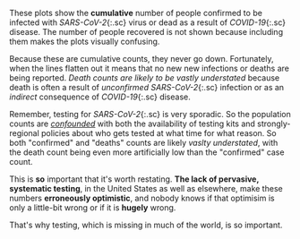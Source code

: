 These plots show the **cumulative** number of people confirmed to be infected with *SARS-CoV-2*{:.sc} virus or dead as a result of *COVID-19*{:.sc} disease. The number of people recovered is not shown because including them makes the plots visually confusing.

Because these are cumulative counts, they never go down. Fortunately, when the lines flatten out it means that no new new infections or deaths are being reported. _Death counts are likely to be vastly understated_ because death is often a result of _unconfirmed_ *SARS-CoV-2*{:.sc} infection or as an _indirect_ consequence of *COVID-19*{:.sc} disease.

Remember, testing for *SARS-CoV-2*{:.sc} is very sporadic. So the population counts are [_confounded_](https://en.wikipedia.org/wiki/Confounding) with both the availability of testing kits and strongly-regional policies about who gets tested at what time for what reason. So both "confirmed" and "deaths" counts are likely _vaslty understated_, with the death count being even more artificially low than the "confirmed" case count.

This is **so** important that it's worth restating. **The lack of pervasive, systematic testing**, in the United States as well as elsewhere, make these numbers **erroneously optimistic**, and nobody knows if that optimisim is only a little-bit wrong or if it is **hugely** wrong.

That's why testing, which is missing in much of the world, is so important.
